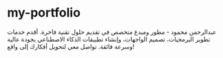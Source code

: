# my-portfolio
عبدالرحمن محمود - مطور ومبدع متخصص في تقديم حلول تقنية فاخرة. أقدم خدمات تطوير البرمجيات، تصميم الواجهات، وإنشاء تطبيقات الذكاء الاصطناعي بجودة عالية وسرعة فائقة. تواصل معي لتحويل أفكارك إلى واقع!

